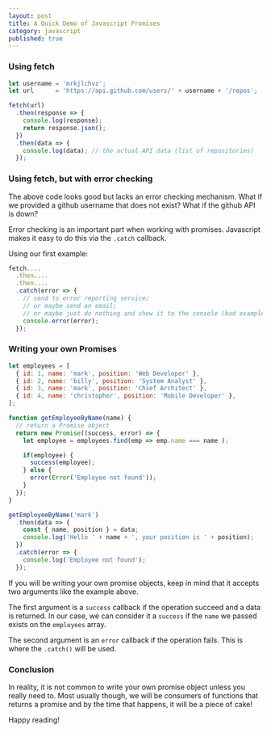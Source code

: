 ```yaml
---
layout: post
title: A Quick Demo of Javascript Promises
category: javascript
published: true
---
```


### Using fetch

```javascript
let username = 'mrkjlchvz';
let url      = 'https://api.github.com/users/' + username + '/repos';

fetch(url)
  .then(response => {
    console.log(response);
    return response.json();
  })
  .then(data => {
    console.log(data); // the actual API data (list of repositories)
  });
```

<!--break-->

### Using fetch, but with error checking

The above code looks good but lacks an error checking mechanism. What if we provided a
github username that does not exist? What if the github API is down?

Error checking is an important part when working with promises. Javascript makes it easy to do 
this via the `.catch` callback.

Using our first example:

```javascript
fetch....
  .then....
  .then....
  .catch(error => {
    // send to error reporting service;
    // or maybe send an email;
    // or maybe just do nothing and show it to the console (bad example)
    console.error(error);
  });
```

### Writing your own Promises

```javascript
let employees = [
  { id: 1, name: 'mark', position: 'Web Developer' },
  { id: 2, name: 'billy', position: 'System Analyst' },
  { id: 3, name: 'mark', position: 'Chief Architect' },
  { id: 4, name: 'christopher', position: 'Mobile Developer' },
];

function getEmployeeByName(name) {
  // return a Promise object
  return new Promise((success, error) => {
    let employee = employees.find(emp => emp.name === name );

    if(employee) {
      success(employee);
    } else {
      error(Error('Employee not found'));
    }
  });
}

getEmployeeByName('mark')
  .then(data => {
    const { name, position } = data;
    console.log('Hello ' + name + ', your position is ' + position);
  })
  .catch(error => {
    console.log('Employee not found');
  });
```

If you will be writing your own promise objects, keep in mind that it accepts two
arguments like the example above.

The first argument is a `success` callback if the operation succeed and a data
is returned. In our case, we can consider it a `success` if the `name` we passed
exists on the `employees` array.

The second argument is an `error` callback if the operation fails. This is where
the `.catch()` will be used.

### Conclusion

In reality, it is not common to write your own promise object unless you really need
to. Most usually though, we will be consumers of functions that returns a promise and by
the time that happens, it will be a piece of cake!

Happy reading!

